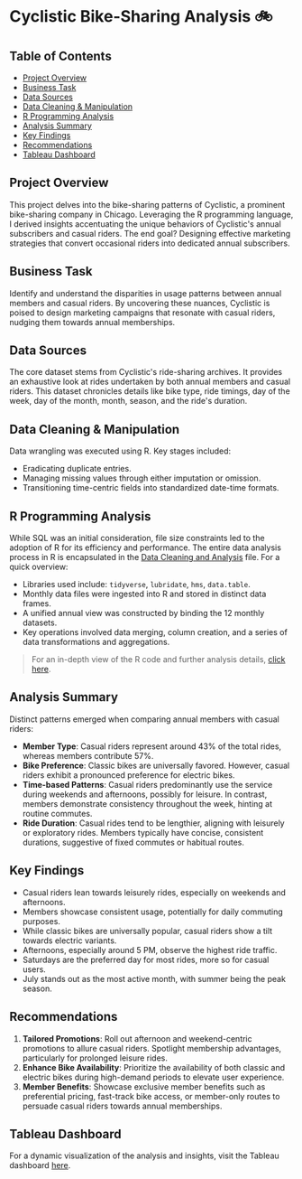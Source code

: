 # Cyclistic Bike-Sharing Analysis 🚲

## Table of Contents
- [Project Overview](#project-overview)
- [Business Task](#business-task)
- [Data Sources](#data-sources)
- [Data Cleaning & Manipulation](#data-cleaning--manipulation)
- [R Programming Analysis](#r-programming-analysis)
- [Analysis Summary](#analysis-summary)
- [Key Findings](#key-findings)
- [Recommendations](#recommendations)
- [Tableau Dashboard](#tableau-dashboard)

## Project Overview
This project delves into the bike-sharing patterns of Cyclistic, a prominent bike-sharing company in Chicago. Leveraging the R programming language, I derived insights accentuating the unique behaviors of Cyclistic's annual subscribers and casual riders. The end goal? Designing effective marketing strategies that convert occasional riders into dedicated annual subscribers.

## Business Task
Identify and understand the disparities in usage patterns between annual members and casual riders. By uncovering these nuances, Cyclistic is poised to design marketing campaigns that resonate with casual riders, nudging them towards annual memberships.

## Data Sources
The core dataset stems from Cyclistic's ride-sharing archives. It provides an exhaustive look at rides undertaken by both annual members and casual riders. This dataset chronicles details like bike type, ride timings, day of the week, day of the month, month, season, and the ride's duration.

## Data Cleaning & Manipulation
Data wrangling was executed using R. Key stages included:
- Eradicating duplicate entries.
- Managing missing values through either imputation or omission.
- Transitioning time-centric fields into standardized date-time formats.

## R Programming Analysis
While SQL was an initial consideration, file size constraints led to the adoption of R for its efficiency and performance. The entire data analysis process in R is encapsulated in the [Data Cleaning and Analysis](<Data Cleaning and Analysis.R>) file. For a quick overview:
- Libraries used include: `tidyverse`, `lubridate`, `hms`, `data.table`.
- Monthly data files were ingested into R and stored in distinct data frames.
- A unified annual view was constructed by binding the 12 monthly datasets.
- Key operations involved data merging, column creation, and a series of data transformations and aggregations.

> For an in-depth view of the R code and further analysis details, [click here](<Data Cleaning and Analysis.R>).

## Analysis Summary
Distinct patterns emerged when comparing annual members with casual riders:
- **Member Type**: Casual riders represent around 43% of the total rides, whereas members contribute 57%.
- **Bike Preference**: Classic bikes are universally favored. However, casual riders exhibit a pronounced preference for electric bikes.
- **Time-based Patterns**: Casual riders predominantly use the service during weekends and afternoons, possibly for leisure. In contrast, members demonstrate consistency throughout the week, hinting at routine commutes.
- **Ride Duration**: Casual rides tend to be lengthier, aligning with leisurely or exploratory rides. Members typically have concise, consistent durations, suggestive of fixed commutes or habitual routes.

## Key Findings
- Casual riders lean towards leisurely rides, especially on weekends and afternoons.
- Members showcase consistent usage, potentially for daily commuting purposes.
- While classic bikes are universally popular, casual riders show a tilt towards electric variants.
- Afternoons, especially around 5 PM, observe the highest ride traffic.
- Saturdays are the preferred day for most rides, more so for casual users.
- July stands out as the most active month, with summer being the peak season.

## Recommendations
1. **Tailored Promotions**: Roll out afternoon and weekend-centric promotions to allure casual riders. Spotlight membership advantages, particularly for prolonged leisure rides.
2. **Enhance Bike Availability**: Prioritize the availability of both classic and electric bikes during high-demand periods to elevate user experience.
3. **Member Benefits**: Showcase exclusive member benefits such as preferential pricing, fast-track bike access, or member-only routes to persuade casual riders towards annual memberships.

## Tableau Dashboard
For a dynamic visualization of the analysis and insights, visit the Tableau dashboard [here](<Your_Tableau_Link_Here>).
